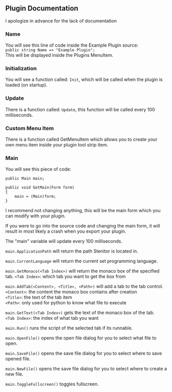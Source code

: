 ## Plugin Documentation

I apologize in advance for the lack of documentation 

### Name
You will see this line of code inside the Example Plugin source:  
`public string Name => "Example Plugin";`  
This will be displayed inside the Plugins MenuItem.  

### Initialization
You will see a function called: `Init`, which will be called when the plugin is loaded (on startup).

### Update
There is a function called: `Update`, this function will be called every 100 milliseconds.

### Custom Menu Item
There is a function called GetMenuItem which allows you to create your own menu item inside your plugin tool strip item.

### Main
You will see this piece of code:

```
public Main main;

public void GetMain(Form form)
{
    main = (Main)form;
}
```

I recommend not changing anything,
this will be the main form which you can modify with your plugin.

If you were to go into the source code and changing the main form,
it will result in most likely a crash when you export your plugin.

The "main" variable will update every 100 milliseconds.

`main.ApplicationPath` will return the path Stenitor is located in.

`main.CurrentLanguage` will return the current set programming language.

`main.GetMonaco(<Tab Index>)` will return the monaco box of the specified tab.
`<Tab Index>`: which tab you want to get the box from

`main.AddTab(<Content>, <Title>, <Path>)` will add a tab to the tab control.
`<Content>`: the content the monaco box contains after creation  
`<Title>`: the text of the tab item  
`<Path>`: only used for python to know what file to execute  

`main.GetText(<Tab Index>)` gets the text of the monaco box of the tab.  
`<Tab Index>`: the index of what tab you want

`main.Run()` runs the script of the selected tab if its runnable.  

`main.OpenFile()` opens the open file dialog for you to select what file to open.  

`main.SaveFile()` opens the save file dialog for you to select where to save opened file.  

`main.NewFile()` opens the save file dialog for you to select where to create a new file.  

`main.ToggleFullscreen()` toggles fullscreen.  
